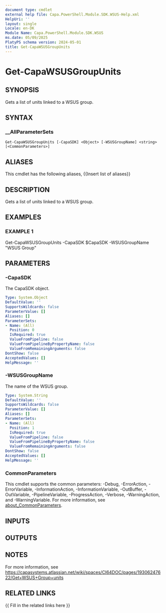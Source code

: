 ```yaml
---
document type: cmdlet
external help file: Capa.PowerShell.Module.SDK.WSUS-Help.xml
HelpUri: ''
layout: single
Locale: en-DK
Module Name: Capa.PowerShell.Module.SDK.WSUS
ms.date: 05/09/2025
PlatyPS schema version: 2024-05-01
title: Get-CapaWSUSGroupUnits
---
```


# Get-CapaWSUSGroupUnits

## SYNOPSIS

Gets a list of units linked to a WSUS group.

## SYNTAX

### __AllParameterSets

```
Get-CapaWSUSGroupUnits [-CapaSDK] <Object> [-WSUSGroupName] <string> [<CommonParameters>]
```

## ALIASES

This cmdlet has the following aliases,
  {{Insert list of aliases}}

## DESCRIPTION

Gets a list of units linked to a WSUS group.

## EXAMPLES

### EXAMPLE 1

Get-CapaWSUSGroupUnits -CapaSDK $CapaSDK -WSUSGroupName "WSUS Group"

## PARAMETERS

### -CapaSDK

The CapaSDK object.

```yaml
Type: System.Object
DefaultValue: ''
SupportsWildcards: false
ParameterValue: []
Aliases: []
ParameterSets:
- Name: (All)
  Position: 0
  IsRequired: true
  ValueFromPipeline: false
  ValueFromPipelineByPropertyName: false
  ValueFromRemainingArguments: false
DontShow: false
AcceptedValues: []
HelpMessage: ''
```

### -WSUSGroupName

The name of the WSUS group.

```yaml
Type: System.String
DefaultValue: ''
SupportsWildcards: false
ParameterValue: []
Aliases: []
ParameterSets:
- Name: (All)
  Position: 1
  IsRequired: true
  ValueFromPipeline: false
  ValueFromPipelineByPropertyName: false
  ValueFromRemainingArguments: false
DontShow: false
AcceptedValues: []
HelpMessage: ''
```

### CommonParameters

This cmdlet supports the common parameters: -Debug, -ErrorAction, -ErrorVariable,
-InformationAction, -InformationVariable, -OutBuffer, -OutVariable, -PipelineVariable,
-ProgressAction, -Verbose, -WarningAction, and -WarningVariable. For more information, see
[about_CommonParameters](https://go.microsoft.com/fwlink/?LinkID=113216).

## INPUTS

## OUTPUTS

## NOTES

For more information, see https://capasystems.atlassian.net/wiki/spaces/CI64DOC/pages/19306247622/Get+WSUS+Group+units


## RELATED LINKS

{{ Fill in the related links here }}

